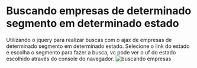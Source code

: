 # Buscando empresas de determinado segmento em determinado estado
Utilizando o jquery para realizar buscas com o ajax de empresas de determinado segmento em determinado estado. Selecione o link do estado e escolha o segmento para fazer a busca, vc pode ver o uf do estado escolhido através do console do navegador.
![buscando empresas](https://github.com/rodriguesrenato61/empresas-e-estados/blob/master/print01.png)

